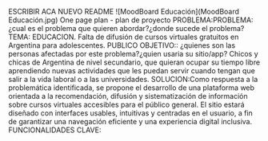 ESCRIBIR ACA NUEVO README
![MoodBoard Educación](MoodBoard Educación.jpg)
One page plan - plan de proyecto
PROBLEMA:PROBLEMA: ¿cual es el problema que quieren abordar?¿donde sucede el problema? TEMA: EDUCACION. Falta de difusión de cursos virtuales gratuitos en Argentina para adolescentes.
PUBLICO OBJETIVO:: ¿quienes son las personas afectadas por este problema?¿quien usaria su sitio/app? Chicos y chicas de Argentina de nivel secundario, que quieran ocupar su tiempo libre aprendiendo nuevas actividades que les puedan servir cuando tengan que salir a la vida laboral o a las universidades.
SOLUCION:Como respuesta a la problemática identificada, se propone el desarrollo de una plataforma web orientada a la recomendación, difusión y sistematización de información sobre cursos virtuales accesibles para el público general. El sitio estará diseñado con interfaces usables, intuitivas y centradas en el usuario, a fin de garantizar una navegación eficiente y una experiencia digital inclusiva.
FUNCIONALIDADES CLAVE: 